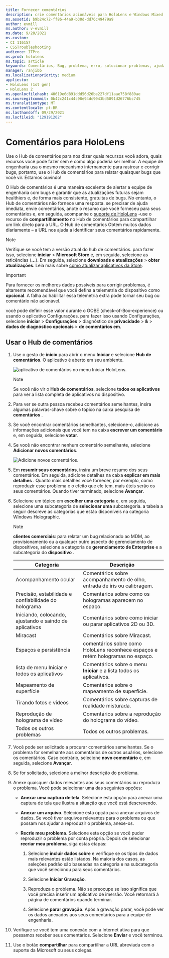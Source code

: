```yaml
---
title: Fornecer comentários
description: crie comentários acionáveis para HoloLens e Windows Mixed Reality desenvolvedores usando o Hub de comentários.
ms.assetid: b9b24c72-ff86-44a9-b30d-dd76c49479a9
author: evmill
ms.author: v-evmill
ms.date: 9/28/2021
ms.custom:
- CI 116157
- CSSTroubleshooting
audience: ITPro
ms.prod: hololens
ms.topic: article
keywords: Comentários, Bug, problema, erro, solucionar problemas, ajuda
manager: ranjibb
ms.localizationpriority: medium
appliesto:
- HoloLens (1st gen)
- HoloLens 2
ms.openlocfilehash: 40619e6d891ddd56d26be227df11aae758f880ae
ms.sourcegitcommit: 0b42c241c44c98e94dc9043bd5891d26776bc745
ms.translationtype: MT
ms.contentlocale: pt-BR
ms.lasthandoff: 09/29/2021
ms.locfileid: "129191202"
---
```

# <a name="feedback-for-hololens"></a>Comentários para HoloLens

Use o Hub de comentários para nos dizer quais recursos você adora, quais recursos você pode fazer sem e como algo poderia ser melhor. A equipe de engenharia usa o mesmo mecanismo internamente para rastrear e corrigir bugs, portanto, use o Hub de comentários para relatar quaisquer bugs que você vir. Estamos ouvindo!

O Hub de comentários é uma maneira excelente de alertar a equipe de engenharia com bugs e garantir que as atualizações futuras sejam healthiers e, de forma mais consistente, gratuitas de bugs. No entanto, o Hub de comentários não fornece uma resposta. se precisar de ajuda imediata, envie comentários, anote o resumo que você forneceu para seus comentários e, em seguida, acompanhe o [suporte de HoloLens](https://support.microsoft.com/supportforbusiness/productselection?sapid=e9391227-fa6d-927b-0fff-f96288631b8f) -use o recurso de **compartilhamento** no Hub de comentários para compartilhar um link direto para a URL. O Hub de comentários Obtém muitos dados diariamente – a URL nos ajuda a identificar seus comentários rapidamente.

> [!NOTE]
> Verifique se você tem a versão atual do hub de comentários. para fazer isso, selecione **iniciar**  >  **Microsoft Store** e, em seguida, selecione as reticências (**...**). Em seguida, selecione **downloads e atualizações**  >  **obter atualizações**. Leia mais sobre [como atualizar aplicativos da Store](holographic-store-apps.md#update-apps).

> [!IMPORTANT]
> Para fornecer os melhores dados possíveis para corrigir problemas, é altamente recomendável que você defina a telemetria do dispositivo como **opcional**. A falha ao habilitar essa telemetria extra pode tornar seu bug ou comentário não acionável.
>
> você pode definir esse valor durante o OOBE (check-of-Box-experience) ou usando o aplicativo Configurações. para fazer isso usando Configurações, selecione **iniciar**  >  **Configurações**  >  diagnóstico de **privacidade**  >  **&**  >  **dados de diagnóstico opcionais**  >  **de comentários em**.

## <a name="use-the-feedback-hub"></a>Usar o Hub de comentários

1. Use o gesto de **início** para abrir o menu **Iniciar** e selecione **Hub de comentários**. O aplicativo é aberto em seu ambiente.

   ![aplicativo de comentários no menu Iniciar HoloLens.](./images/hololens2-feedbackhub-tile.png)
   > [!NOTE]  
   > Se você não vir o **Hub de comentários**, selecione **todos os aplicativos** para ver a lista completa de aplicativos no dispositivo.

1. Para ver se outra pessoa recebeu comentários semelhantes, insira algumas palavras-chave sobre o tópico na caixa pesquisa de **comentários** .
1. Se você encontrar comentários semelhantes, selecione-o, adicione as informações adicionais que você tem na caixa **escrever um comentário** e, em seguida, selecione **votar**.
1. Se você não encontrar nenhum comentário semelhante, selecione **Adicionar novos comentários**.

   ![Adicione novos comentários.](./images/hololens-feedback-1.png)

1. Em **resumir seus comentários**, insira um breve resumo dos seus comentários. Em seguida, adicione detalhes na caixa **explicar em mais detalhes** . Quanto mais detalhes você fornecer, por exemplo, como reproduzir esse problema e o efeito que ele tem, mais úteis serão os seus comentários. Quando tiver terminado, selecione **Avançar**.

1. Selecione um tópico em **escolher uma categoria** e, em seguida, selecione uma subcategoria de **selecionar uma** subcategoria. a tabela a seguir descreve as categorias que estão disponíveis na categoria Windows Holographic.

   > [!NOTE]  
   > **clientes comerciais**: para relatar um bug relacionado ao MDM, ao provisionamento ou a qualquer outro aspecto de gerenciamento de dispositivos, selecione a categoria de **gerenciamento de Enterprise** e a subcategoria do **dispositivo** .

   |Categoria |Descrição |
   | --- | --- |
   |Acompanhamento ocular |Comentários sobre acompanhamento de olho, entrada de íris ou calibragem. |
   |Precisão, estabilidade e confiabilidade do holograma |Comentários sobre como os hologramas aparecem no espaço. |
   |Iniciando, colocando, ajustando e saindo de aplicativos |Comentários sobre como iniciar ou parar aplicativos 2D ou 3D. |
   |Miracast |Comentários sobre Miracast. |
   |Espaços e persistência |comentários sobre como HoloLens reconhece espaços e retém hologramas no espaço. |
   |lista de menu Iniciar e todos os aplicativos |Comentários sobre o menu **Iniciar** e a lista todos os aplicativos. |
   |Mapeamento de superfície |Comentários sobre o mapeamento de superfície. |
   |Tirando fotos e vídeos |Comentários sobre capturas de realidade misturada. |
   |Reprodução de holograma de vídeo |Comentários sobre a reprodução do holograma do vídeo. |
   |Todos os outros problemas |Todos os outros problemas. |

1. Você pode ser solicitado a procurar comentários semelhantes. Se o problema for semelhante aos comentários de outros usuários, selecione os comentários. Caso contrário, selecione **novo comentário** e, em seguida, selecione **Avançar**.

1. Se for solicitado, selecione a melhor descrição do problema.

1. Anexe quaisquer dados relevantes aos seus comentários ou reproduza o problema. Você pode selecionar uma das seguintes opções:

   - **Anexar uma captura de tela**. Selecione esta opção para anexar uma captura de tela que ilustra a situação que você está descrevendo.
   - **Anexar um arquivo**. Selecione esta opção para anexar arquivos de dados. Se você tiver arquivos relevantes para o problema ou que possam nos ajudar a reproduzir o problema, anexe-os.
   - **Recrie meu problema**. Selecione esta opção se você puder reproduzir o problema por conta própria. Depois de selecionar **recriar meu problema**, siga estas etapas:  

     1. Selecione **incluir dados sobre** e verifique se os tipos de dados mais relevantes estão listados. Na maioria dos casos, as seleções padrão são baseadas na categoria e na subcategoria que você selecionou para seus comentários.  
     1. Selecione **Iniciar Gravação**.

     1. Reproduza o problema. Não se preocupe se isso significa que você precisa inserir um aplicativo de imersão. Você retornará à página de comentários quando terminar.
     1. Selecione **parar gravação**. Após a gravação parar, você pode ver os dados anexados aos seus comentários para a equipe de engenharia.

1. Verifique se você tem uma conexão com a Internet ativa para que possamos receber seus comentários. Selecione **Enviar** e você terminou.

1. Use o botão **compartilhar** para compartilhar a URL abreviada com o suporte da Microsoft ou seus colegas.